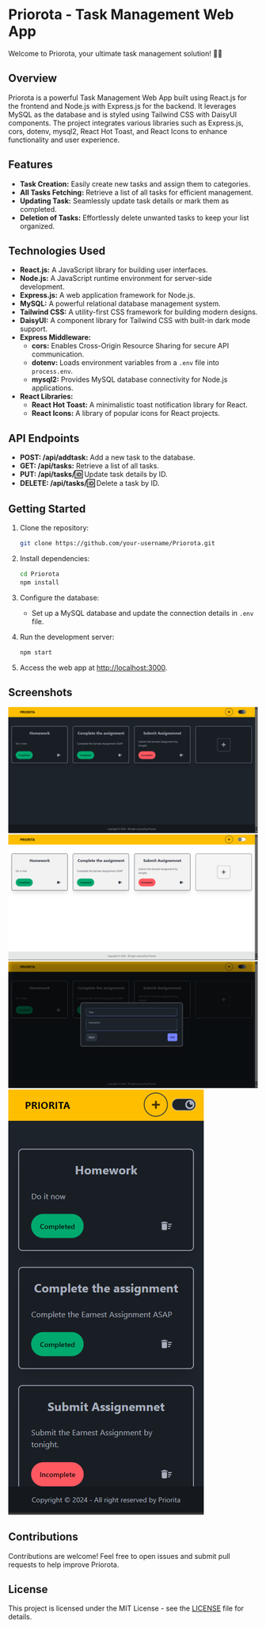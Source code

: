 # Priorota - Task Management Web App

Welcome to Priorota, your ultimate task management solution! 📝✨

## Overview

Priorota is a powerful Task Management Web App built using React.js for the frontend and Node.js with Express.js for the backend. It leverages MySQL as the database and is styled using Tailwind CSS with DaisyUI components. The project integrates various libraries such as Express.js, cors, dotenv, mysql2, React Hot Toast, and React Icons to enhance functionality and user experience.

## Features

- **Task Creation:** Easily create new tasks and assign them to categories.
- **All Tasks Fetching:** Retrieve a list of all tasks for efficient management.
- **Updating Task:** Seamlessly update task details or mark them as completed.
- **Deletion of Tasks:** Effortlessly delete unwanted tasks to keep your list organized.

## Technologies Used

- **React.js:** A JavaScript library for building user interfaces.
- **Node.js:** A JavaScript runtime environment for server-side development.
- **Express.js:** A web application framework for Node.js.
- **MySQL:** A powerful relational database management system.
- **Tailwind CSS:** A utility-first CSS framework for building modern designs.
- **DaisyUI:** A component library for Tailwind CSS with built-in dark mode support.
- **Express Middleware:**
  - **cors:** Enables Cross-Origin Resource Sharing for secure API communication.
  - **dotenv:** Loads environment variables from a `.env` file into `process.env`.
  - **mysql2:** Provides MySQL database connectivity for Node.js applications.
- **React Libraries:**
  - **React Hot Toast:** A minimalistic toast notification library for React.
  - **React Icons:** A library of popular icons for React projects.

## API Endpoints

- **POST: /api/addtask:** Add a new task to the database.
- **GET: /api/tasks:** Retrieve a list of all tasks.
- **PUT: /api/tasks/:id:** Update task details by ID.
- **DELETE: /api/tasks/:id:** Delete a task by ID.

## Getting Started

1. Clone the repository:

   ```bash
   git clone https://github.com/your-username/Priorota.git
   ```

2. Install dependencies:

   ```bash
   cd Priorota
   npm install
   ```

3. Configure the database:

   - Set up a MySQL database and update the connection details in `.env` file.

4. Run the development server:

   ```bash
   npm start
   ```

5. Access the web app at [http://localhost:3000](http://localhost:3000).

## Screenshots

![Screenshot_1](https://github.com/Sachin-251/task-management/blob/main/frontend/Screenshots/01.png)
![Screenshot_1](https://github.com/Sachin-251/task-management/blob/main/frontend/Screenshots/02.png)
![Screenshot_1](https://github.com/Sachin-251/task-management/blob/main/frontend/Screenshots/03.png)
![Screenshot_1](https://github.com/Sachin-251/task-management/blob/main/frontend/Screenshots/04.png)

## Contributions

Contributions are welcome! Feel free to open issues and submit pull requests to help improve Priorota.

## License

This project is licensed under the MIT License - see the [LICENSE](LICENSE) file for details.

